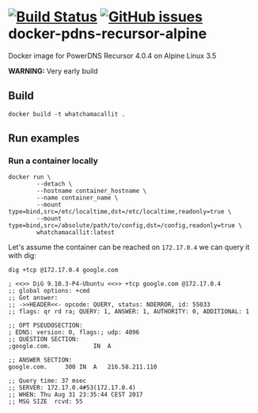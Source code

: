 [![Build Status](https://travis-ci.org/m4rcu5nl/docker-pdns-recursor-alpine.svg?branch=master)](https://travis-ci.org/m4rcu5nl/docker-pdns-recursor-alpine) [![GitHub issues](https://img.shields.io/github/issues/m4rcu5nl/docker-pdns-recursor-alpine.svg)](https://github.com/m4rcu5nl/docker-pdns-recursor-alpine/issues)  
docker-pdns-recursor-alpine
===========================
Docker image for PowerDNS Recursor 4.0.4 on Alpine Linux 3.5  
  
**WARNING:** Very early build

Build
-----
```
docker build -t whatchamacallit .
```
Run examples
---
### Run a container locally
```
docker run \
        --detach \
        --hostname container_hostname \
        --name container_name \
        --mount type=bind,src=/etc/localtime,dst=/etc/localtime,readonly=true \
        --mount type=bind,src=/absolute/path/to/config,dst=/config,readonly=true \
        whatchamacallit:latest
```
Let's assume the container can be reached on `172.17.0.4` we can query it with dig:  
```
dig +tcp @172.17.0.4 google.com

; <<>> DiG 9.10.3-P4-Ubuntu <<>> +tcp google.com @172.17.0.4
;; global options: +cmd
;; Got answer:
;; ->>HEADER<<- opcode: QUERY, status: NOERROR, id: 55033
;; flags: qr rd ra; QUERY: 1, ANSWER: 1, AUTHORITY: 0, ADDITIONAL: 1

;; OPT PSEUDOSECTION:
; EDNS: version: 0, flags:; udp: 4096
;; QUESTION SECTION:
;google.com.            IN  A

;; ANSWER SECTION:
google.com.     300 IN  A   216.58.211.110

;; Query time: 37 msec
;; SERVER: 172.17.0.4#53(172.17.0.4)
;; WHEN: Thu Aug 31 23:35:44 CEST 2017
;; MSG SIZE  rcvd: 55
```
